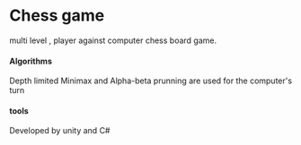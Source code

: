 # Chess game
multi level , player against computer chess board game.
#### Algorithms
Depth limited Minimax and Alpha-beta prunning are used for the computer's turn 
#### tools
Developed by unity and C# 
